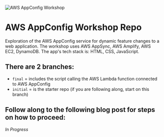 ![AWS AppConfig Workshop](https://dev-to-uploads.s3.amazonaws.com/uploads/articles/fzm2ylnqon008hpmhrj0.png)
# AWS AppConfig Workshop Repo
Exploration of the AWS AppConfig service for dynamic feature changes to a web application. The workshop uses AWS AppSync, AWS Amplify, AWS EC2, DynamoDB. The app's tech stack is: HTML, CSS, JavaScript.

## There are 2 branches:
- `final` = includes the script calling the AWS Lambda function connected to AWS AppConfig
- `initial` = is the starter repo (if you are following along, start on this branch)

## Follow along to the following blog post for steps on how to proceed:
<i>In Progress</i>
